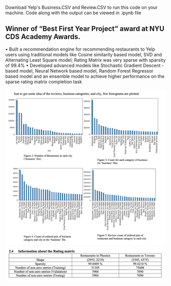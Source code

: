 Download Yelp's Business.CSV and Review.CSV to run this code on your machine. Code along with the output can be viewed in .ipynb file

## Winner of “Best First Year Project” award at NYU CDS Academy Awards.

• Built a recommendation engine for recommending restaurants to Yelp users using traditional models like Cosine similarity based model,
SVD and Alternating Least Square model; Rating Matrix was very sparse with sparsity of 99.4%
• Developed advanced models like Stochastic Gradient Descent - based model, Neural Network based model, Random Forest Regressor
based model and an ensemble model to achieve higher performance on the sparse rating matrix completion task

<img src="s1.png"/>

<img src="s2.png"/>
